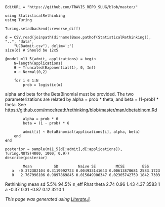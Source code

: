 ```@meta
EditURL = "https://github.com/TRAVIS_REPO_SLUG/blob/master/"
```

```@example m11_5; continued = true
using StatisticalRethinking
using Turing

Turing.setadbackend(:reverse_diff)

d = CSV.read(joinpath(dirname(Base.pathof(StatisticalRethinking)), "..", "data",
    "UCBadmit.csv"), delim=';')
size(d) # Should be 12x5

@model m11_5(admit, applications) = begin
    N=length(applications)
    θ ~ Truncated(Exponential(1), 0, Inf)
    α ~ Normal(0,2)

    for i ∈ 1:N
        prob = logistic(α)
```

alpha and beta for the BetaBinomial must be provided.
The two parameterizations are related by
alpha = prob * theta, and beta = (1-prob) * theta.
See https://github.com/rmcelreath/rethinking/blob/master/man/dbetabinom.Rd

```@example m11_5
        alpha = prob * θ
        beta = (1 - prob) * θ

        admit[i] ~ BetaBinomial(applications[i], alpha, beta)
    end
end

posterior = sample(m11_5(d[:admit],d[:applications]), Turing.NUTS(4000, 1000, 0.9))
describe(posterior)
```

            Mean          SD         Naive SE         MCSE        ESS
       α  -0.372382104 0.3119992723 0.004933141643 0.00613870681 2583.1723
       θ   2.767996106 0.9897869845 0.015649906347 0.02305742759 1842.7303

Rethinking
       mean   sd  5.5% 94.5% n_eff Rhat
theta  2.74 0.96  1.43  4.37  3583    1
a     -0.37 0.31 -0.87  0.12  3210    1

*This page was generated using [Literate.jl](https://github.com/fredrikekre/Literate.jl).*

